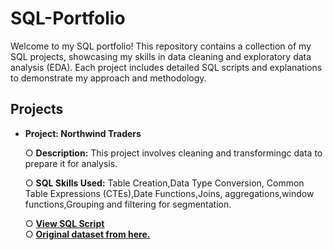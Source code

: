 # SQL-Portfolio
Welcome to my SQL portfolio! This repository contains a collection of my SQL projects, showcasing my skills in data cleaning and exploratory data analysis (EDA). Each project includes detailed SQL scripts and explanations to demonstrate my approach and methodology.

## Projects 
- **Project: Northwind Traders**
   
  ○ **Description:** This project involves cleaning and transformingc data to prepare it for analysis.
     
  ○ **SQL Skills Used:** Table Creation,Data Type Conversion, Common Table Expressions (CTEs),Date Functions,Joins, aggregations,window functions,Grouping and filtering for 
  segmentation.
     
  ○ **[View SQL Script](https://github.com/RENOYEGON/SQL-Portfolio/blob/main/Northwind/Clean_northwind.sql)**  
  ○ **[Original dataset from here.](https://docs.yugabyte.com/)**

